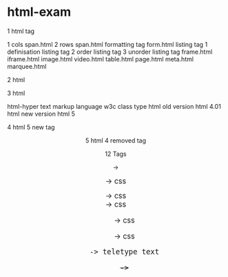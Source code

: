# html-exam
 1  html tag
 
 
1 cols span.html
2 rows span.html
formatting tag
form.html
listing tag
 1 definisation listing tag
 2 order listing tag
 3 unorder listing tag
 frame.html
 iframe.html
 image.html
 video.html
 table.html
 page.html
 meta.html
 marquee.html
 
 
 
  2 html 
 
 <html>
 <head>
 <title></title>
 </head>
 <boad>
 </boad>
 </html>
 
 
 
3 html
 
 html-hyper text markup language
 w3c class type 
 html old version html 4.01
 html new version html 5
 
 
 4 html 5 new tag
 
 <doctype html>
 <header>
 <footer> 
 <fhead>
 <fbody> 
 <ftitle>
 
 
 
 
 
 
 
 
 5 html 4 removed tag
 
 12 Tags

<applet>   

<acronym> -> <abbr>

<big> -> css

<basefont> -> css 

<center> -> css

<dir> -> css 

<font> -> css

<frameset>

<frame>

<noframeset>

<tt> -> teletype text

<strike> ->   <del>

 
 
 
 
 
 
 
 
 
 
 
 
 
 
 
 
 
 
 
 
 

